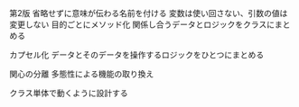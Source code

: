 
第2版
省略せずに意味が伝わる名前を付ける
変数は使い回さない、引数の値は変更しない
目的ごとにメソッド化
関係し合うデータとロジックをクラスにまとめる

カプセル化
データとそのデータを操作するロジックをひとつにまとめる

関心の分離
多態性による機能の取り換え

クラス単体で動くように設計する